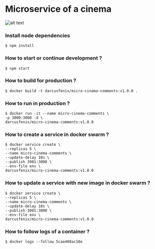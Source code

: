 # Microservice of a cinema



![alt text](https://www.dropbox.com/s/p8bzdssqik2tw9m/microservice-cinema-architecture.png?dl=1 "microservices architecture")

### Install node dependencies 
```
$ npm install
```
### How to start or continue development ?

```
$ npm start
```
### How to build for production ?

```
$ docker build -t darcusfenix/micro-cinema-comments:v1.0.0 .
```
### How to run in production ?

```
$ docker run -it --name micro-cinema-comments \
-p 3000:3000 -d \
darcusfenix/micro-cinema-comments:v1.0.0
```
### How to create a service in docker swarm ?

```
$ docker service create \
--replicas 5 \
--name micro-cinema-comments \
--update-delay 10s \
--publish 3001:3000 \
--env-file env \
darcusfenix/micro-cinema-comments:v1.0.0
```
### How to update a service with new image in docker swarm ?

```
$ docker service create \
--replicas 5 \
--name micro-cinema-comments \
--update-delay 10s \
--publish 3001:3000 \
--env-file env \
darcusfenix/micro-cinema-comments:v1.0.0
```
### How to follow logs of a container ?

```
$ docker logs --follow 5cae460ac10e
```
